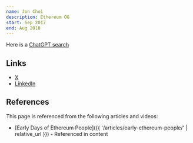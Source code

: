 ```yaml
---
name: Jon Choi
description: Ethereum OG
start: Sep 2017
end: Aug 2018
---
```


Here is a [ChatGPT search](https://chatgpt.com/share/e/68a8e968-8464-8002-a997-bbcdb5bd2f6a)

## Links
- [X](https://x.com/jon_choi_)
- [LinkedIn](https://www.linkedin.com/in/jonathan-choi/)

## References

This page is referenced from the following articles and videos:

- [Early Days of Ethereum People]({{ '/articles/early-ethereum-people/' | relative_url }}) - Referenced in content